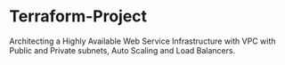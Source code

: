 # Terraform-Project
Architecting a Highly Available Web Service Infrastructure with VPC with Public and Private subnets, Auto Scaling and Load Balancers.
